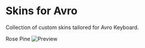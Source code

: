 # Skins for Avro
Collection of custom skins tailored for Avro Keyboard.

Rose Pine
![Preview](https://github.com/rahaaatul/Skins-for-Avro/assets/86149861/8d9f40c2-d664-49b8-a9a8-ba04a12c5162)

